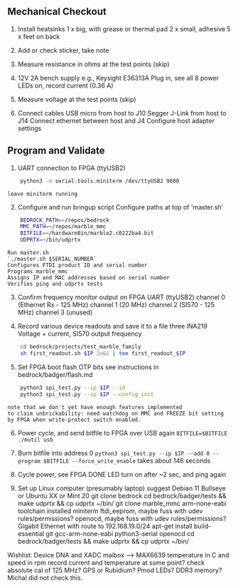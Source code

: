 ## Mechanical Checkout
1. Install heatsinks
    1 x big, with grease or thermal pad
    2 x small, adhesive
    5 x feet on back

2. Add or check sticker, take note

3. Measure resistance in ohms at the test points (skip)

4. 12V 2A bench supply e.g., Keysight E36313A
   Plug in, see all 8 power LEDs on, record current (0.36 A)

5. Measure voltage at the test points (skip)

6. Connect cables
    USB micro from host to J10
    Segger J-Link from host to J14
    Connect ethernet between host and J4
      Configure host adapter settings

## Program and Validate
1. UART connection to FPGA (ttyUSB2)
```sh
    python3 -m serial.tools.miniterm /dev/ttyUSB2 9600
```
    leave miniterm running

2. Configure and run bringup script
    Configure paths at top of 'master.sh'
```sh
    BEDROCK_PATH=~/repos/bedrock
    MMC_PATH=~/repos/marble_mmc
    BITFILE=~/hardwareBin/marble2.c0222ba4.bit
    UDPRTX=~/bin/udprtx
```
    Run master.sh
    `./master.sh $SERIAL_NUMBER`
    Configures FTDI product ID and serial number
    Programs marble_mmc
    Assigns IP and MAC addresses based on serial number
    Verifies ping and udprtx tests

3. Confirm frequency monitor output on FPGA UART (ttyUSB2)
    channel 0 (Ethernet Rx - 125 MHz)
    channel 1 (20 MHz)
    channel 2 (SI570 - 125 MHz)
    channel 3 (unused)

4. Record various device readouts and save it to a file
    three INA219 Voltage + current, SI570 output frequency
```sh
    cd bedrock/projects/test_marble_family
    sh first_readout.sh $IP 2>&1 | tee first_readout_$IP
```

5. Set FPGA boot flash OTP bits
    see instructions in bedrock/badger/flash.md
```sh
    python3 spi_test.py --ip $IP --id
    python3 spi_test.py --ip $IP --config_init
```
    note that we don't yet have enough features implemented
    to claim unbrickability: need watchdog on MMC and FREEZE bit setting
    by FPGA when write-protect switch enabled.

6. Power cycle, and send bitfile to FPGA over USB again
    `BITFILE=$BITFILE ./mutil usb`

7. Burn bitfile into address 0
    `python3 spi_test.py --ip $IP --add 0 --program $BITFILE --force_write_enable`
    takes about 146 seconds

8. Cycle power, see FPGA DONE LED turn on after ~2 sec, and ping again




0. Set up Linux computer (presumably laptop)
    suggest Debian 11 Bullseye or Ubuntu XX or Mint 20
    git clone bedrock
       cd bedrock/badger/tests && make udprtx && cp udprtx ~/bin/
    git clone marble_mmc
    arm-none-eabi toolchain installed
    miniterm
    ftdi_eeprom, maybe fuss with udev rules/permissions?
    openocd, maybe fuss with udev rules/permissions?
    Gigabit Ethernet with route to 192.168.19.0/24
    apt-get install build-essential git gcc-arm-none-eabi python3-serial openocd
    cd bedrock/badger/tests && make udprtx && cp udprtx ~/bin/

Wishlist:
  Device DNA and XADC
  maibox –> MAX6639 temperature in C and speed in rpm
  record current and temperature at some point?
  check absolute cal of 125 MHz?  GPS or Rubidium?
  Pmod LEDs?
  DDR3 memory?  Michal did not check this.

